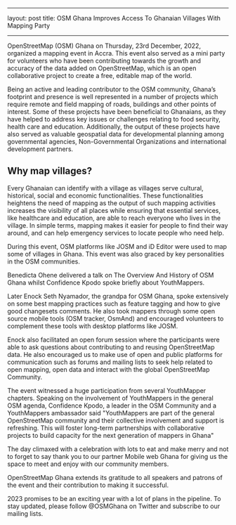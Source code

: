 ----
layout: post
title: OSM Ghana Improves Access To Ghanaian Villages With Mapping Party 

----

OpenStreetMap (OSM) Ghana on Thursday,  23rd December, 2022, organized a mapping event in Accra. This event also served as a mini party for volunteers who have been contributing towards the growth and accuracy of the data added on OpenStreetMap, which is an open collaborative project to create a free, editable map of the world. 

Being an active and leading contributor to the OSM community, Ghana’s footprint and presence is well represented in a number of projects which require remote and field  mapping of roads, buildings and other points of interest. Some of these projects have been beneficial to Ghanaians, as they have helped to address key issues or challenges relating to food security, health care and education. Additionally, the output of these projects have also served as valuable geospatial data for developmental planning among governmental agencies, Non-Governmental Organizations and international development partners.  

## Why map villages?

Every Ghanaian can identify with a village as villages serve cultural, historical, social and economic functionalities. These functionalities heightens the need of mapping as the output of such mapping activities increases the visibility of all places while ensuring that essential services, like healthcare and education, are able to reach everyone who lives in the village. In simple terms, mapping makes it easier for people to find their way around, and can help emergency services to locate people who need help.

During this event, OSM platforms like JOSM and iD Editor were used to map some of villages in Ghana. This event was also graced by key personalities in the OSM communities. 

Benedicta Ohene delivered a talk on The Overview And History of OSM Ghana whilst Confidence Kpodo spoke briefly about YouthMappers. 

Later Enock Seth Nyamador, the grandpa for OSM Ghana, spoke extensively on some best mapping practices such as feature tagging and how to give good changesets comments. He also took mappers through some open source mobile tools (OSM tracker, OsmAnd) and encouraged volunteers to complement these tools with desktop platforms like JOSM. 

Enock also facilitated an open forum session where the participants were able to ask questions about contributing to and reusing OpenStreetMap data. He also encouraged us to make use of open and public platforms for communication  such as forums and mailing lists to seek help related to open mapping, open data and interact with the global OpenStreetMap Community. 

The event witnessed a huge participation from several YouthMapper chapters. Speaking on the involvement of YouthMappers in the general OSM agenda, Confidence Kpodo,  a leader in the OSM Community and a YouthMappers ambassador said "YouthMappers are part of the general OpenStreetMap community and their collective involvement and support is refreshing. This will foster long-term partnerships with collaborative projects to build capacity for the next generation of mappers in Ghana"

The day climaxed with a celebration with lots to eat and make merry and not to forget to say thank you to our partner Mobile web Ghana for giving us the space to meet and enjoy with our community members.

OpenStreetMap Ghana extends its gratitude to all speakers and patrons of the event and their contribution to making it successful. 

2023 promises to be an exciting year with a lot of plans in the pipeline. To stay updated, please follow @OSMGhana on Twitter and subscribe to our mailing lists.  


